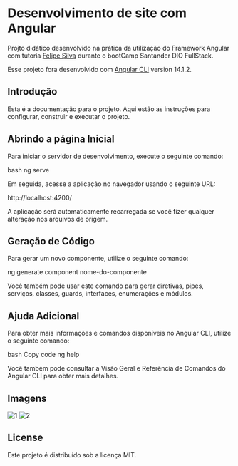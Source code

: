 # Desenvolvimento de site com Angular

Projto didático desenvolvido na prática da utilização do Framework Angular com tutoria [Felipe Silva](https://github.com/felipeAguiarCode) durante o bootCamp Santander DIO FullStack. 

Esse projeto fora desenvolvido com [Angular CLI](https://github.com/angular/angular-cli) version 14.1.2. 

## Introdução

Esta é a documentação para o projeto. Aqui estão as instruções para configurar, construir e executar o projeto.

## Abrindo a página Inicial

Para iniciar o servidor de desenvolvimento, execute o seguinte comando:

bash
ng serve

Em seguida, acesse a aplicação no navegador usando o seguinte URL:

http://localhost:4200/

A aplicação será automaticamente recarregada se você fizer qualquer alteração nos arquivos de origem.

## Geração de Código

Para gerar um novo componente, utilize o seguinte comando:

ng generate component nome-do-componente

Você também pode usar este comando para gerar diretivas, pipes, serviços, classes, guards, interfaces, enumerações e módulos.


## Ajuda Adicional
Para obter mais informações e comandos disponíveis no Angular CLI, utilize o seguinte comando:

bash
Copy code
ng help

Você também pode consultar a Visão Geral e Referência de Comandos do Angular CLI para obter mais detalhes.

## Imagens

![1](https://github.com/ancgci/Teste-Funcional-Selenium/blob/main/imagens/1.png)
![2](https://github.com/ancgci/Teste-Funcional-Selenium/blob/main/imagens/2.png)

## License

Este projeto é distribuído sob a licença MIT.
